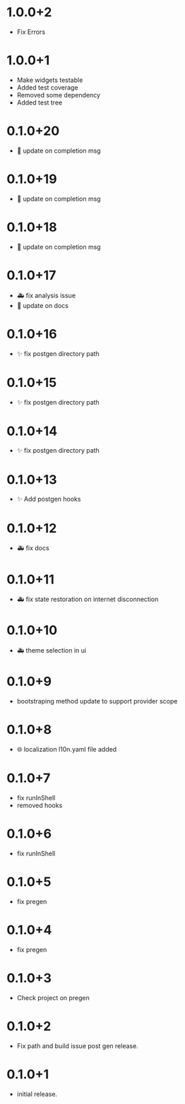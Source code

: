 # 1.0.0+2
- Fix Errors

# 1.0.0+1
- Make widgets testable
- Added test coverage
- Removed some dependency
- Added test tree

# 0.1.0+20
- 📝 update on completion msg

# 0.1.0+19
- 📝 update on completion msg

# 0.1.0+18
- 📝 update on completion msg

# 0.1.0+17
- 🚑 fix analysis issue
- 📝 update on docs

# 0.1.0+16
- ✨ fix postgen directory path

# 0.1.0+15
- ✨ fix postgen directory path

# 0.1.0+14
- ✨ fix postgen directory path

# 0.1.0+13
- ✨ Add postgen hooks

# 0.1.0+12
- 🚑 fix docs

# 0.1.0+11
- 🚑 fix state restoration on internet disconnection 

# 0.1.0+10
- 🚑 theme selection in ui

# 0.1.0+9
- bootstraping method update to support provider scope

# 0.1.0+8
- 🌐 localization l10n.yaml file added

# 0.1.0+7
- fix runInShell
- removed hooks

# 0.1.0+6
- fix runInShell

# 0.1.0+5
- fix pregen

# 0.1.0+4
- fix pregen

# 0.1.0+3
- Check project on pregen

# 0.1.0+2
- Fix path and build issue post gen  release.

# 0.1.0+1
- initial release.
